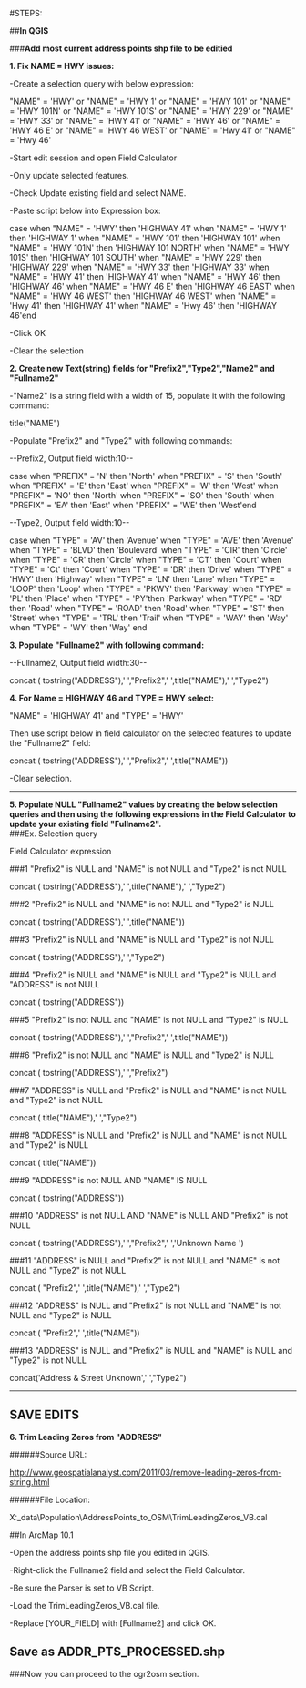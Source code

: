 #STEPS:

##**In QGIS**

###**Add most current address points shp file to be editied**

**1. Fix NAME = HWY issues:**

-Create a selection query with below expression:

"NAME"  =   'HWY' or  "NAME" = 'HWY 1' or  "NAME" = 'HWY 101' or  "NAME" = 'HWY 101N' or "NAME" = 'HWY 101S' 
or "NAME" = 'HWY 229' or "NAME" = 'HWY 33' or "NAME" = 'HWY 41' or "NAME" = 'HWY 46' or "NAME" = 'HWY 46 E' 
or "NAME" = 'HWY 46 WEST' or "NAME" = 'Hwy 41' or "NAME" = 'Hwy 46' 

-Start edit session and open Field Calculator

-Only update selected features.

-Check Update existing field and select NAME.

-Paste script below into Expression box:

case when "NAME" = 'HWY' then 'HIGHWAY 41' when "NAME" = 'HWY 1' then 'HIGHWAY 1' 
when "NAME" = 'HWY 101' then 'HIGHWAY 101' when "NAME" = 'HWY 101N' then 'HIGHWAY 101 NORTH' 
when "NAME" = 'HWY 101S' then 'HIGHWAY 101 SOUTH' when "NAME" = 'HWY 229' then 'HIGHWAY 229' 
when "NAME" = 'HWY 33' then 'HIGHWAY 33' when "NAME" = 'HWY 41' then 'HIGHWAY 41' 
when "NAME" = 'HWY 46' then 'HIGHWAY 46' when "NAME" = 'HWY 46 E' then 'HIGHWAY 46 EAST' 
when "NAME" = 'HWY 46 WEST' then 'HIGHWAY 46 WEST' when "NAME" = 'Hwy 41' then 'HIGHWAY 41' 
when "NAME" = 'Hwy 46' then 'HIGHWAY 46'end

-Click OK

-Clear the selection

**2. Create new Text(string) fields for "Prefix2","Type2","Name2" and "Fullname2"**

-"Name2" is a string field with a width of 15, populate it with the following command:

title("NAME")

-Populate "Prefix2" and "Type2" with following commands:

--Prefix2, Output field width:10--

case when "PREFIX" = 'N' then 'North' when "PREFIX" = 'S' then 'South' when "PREFIX" = 'E' then 'East' 
when "PREFIX" = 'W' then 'West' when "PREFIX" = 'NO' then 'North' when "PREFIX" = 'SO' then 'South' 
when "PREFIX" = 'EA' then 'East' when "PREFIX" = 'WE' then 'West'end

--Type2, Output field width:10--

case when "TYPE" = 'AV' then 'Avenue' when "TYPE" = 'AVE' then 'Avenue' when "TYPE" = 'BLVD' then 'Boulevard' 
when "TYPE" = 'CIR' then 'Circle' when "TYPE" = 'CR' then 'Circle' when "TYPE" = 'CT' then 'Court' 
when "TYPE" = 'Ct' then 'Court' when "TYPE" = 'DR' then 'Drive' when "TYPE" = 'HWY' then 'Highway' 
when "TYPE" = 'LN' then 'Lane' when "TYPE" = 'LOOP' then 'Loop' when "TYPE" = 'PKWY' then 'Parkway' 
when "TYPE" = 'PL' then 'Place' when "TYPE" = 'PY'then 'Parkway' when "TYPE" = 'RD' then 'Road' 
when "TYPE" = 'ROAD' then 'Road' when "TYPE" = 'ST' then 'Street' when "TYPE" = 'TRL' then 'Trail' 
when "TYPE" = 'WAY' then 'Way' when "TYPE" = 'WY' then 'Way' end

**3. Populate "Fullname2" with following command:**

--Fullname2, Output field width:30--

concat ( tostring("ADDRESS"),' ',"Prefix2",' ',title("NAME"),' ',"Type2")

**4. For Name = HIGHWAY 46 and TYPE = HWY select:**

"NAME" = 'HIGHWAY 41' and "TYPE" = 'HWY'

Then use script below in field calculator on the selected features to update the "Fullname2" field:

concat ( tostring("ADDRESS"),' ',"Prefix2",' ',title("NAME"))

-Clear selection.

---------------------------------------------------------

**5. Populate NULL "Fullname2" values by creating the below selection queries and then using the following expressions 
in the Field Calculator to update your existing field "Fullname2".**  
###Ex.
Selection query

Field Calculator expression

###1
"Prefix2" is NULL and "NAME" is not NULL and "Type2" is not NULL

concat ( tostring("ADDRESS"),' ',title("NAME"),' ',"Type2")

###2
"Prefix2" is NULL and "NAME" is not NULL and "Type2" is NULL

concat ( tostring("ADDRESS"),' ',title("NAME"))

###3
"Prefix2" is NULL and "NAME" is NULL and "Type2" is not NULL

concat ( tostring("ADDRESS"),' ',"Type2")

###4
"Prefix2" is NULL and "NAME" is NULL and "Type2" is NULL and "ADDRESS" is not NULL

concat ( tostring("ADDRESS"))

###5
"Prefix2" is not NULL and "NAME" is not NULL and "Type2" is NULL

concat ( tostring("ADDRESS"),' ',"Prefix2",' ',title("NAME"))

###6
"Prefix2" is not NULL and "NAME" is NULL and "Type2" is NULL

concat ( tostring("ADDRESS"),' ',"Prefix2")

###7
"ADDRESS" is NULL and "Prefix2" is NULL and "NAME" is not NULL and "Type2" is not NULL

concat ( title("NAME"),' ',"Type2")

###8
"ADDRESS" is NULL and "Prefix2" is NULL and "NAME" is not NULL and "Type2" is NULL

concat ( title("NAME"))

###9
"ADDRESS" is not NULL AND "NAME" IS NULL 

concat ( tostring("ADDRESS"))

###10
"ADDRESS" is not NULL AND "NAME" is NULL AND "Prefix2" is not NULL

concat ( tostring("ADDRESS"),' ',"Prefix2",' ','Unknown Name ')

###11
"ADDRESS" is NULL and "Prefix2" is not NULL and "NAME" is not NULL and "Type2" is not NULL

concat ( "Prefix2",' ',title("NAME"),' ',"Type2")

###12
"ADDRESS" is NULL and "Prefix2" is not NULL and "NAME" is not NULL and "Type2" is NULL

concat ( "Prefix2",' ',title("NAME"))

###13
"ADDRESS" is NULL and "Prefix2" is NULL and "NAME" is NULL and "Type2" is not NULL

concat('Address & Street Unknown',' ',"Type2")

---------------------------------------------------------
**SAVE EDITS**
---------------------------------------------------------
**6. Trim Leading Zeros from "ADDRESS"**

######Source URL:

http://www.geospatialanalyst.com/2011/03/remove-leading-zeros-from-string.html

######File Location:

X:\_data\Population\AddressPoints_to_OSM\TrimLeadingZeros_VB.cal

##In ArcMap 10.1

-Open the address points shp file you edited in QGIS.

-Right-click the Fullname2 field and select the Field Calculator.

-Be sure the Parser is set to VB Script.

-Load the TrimLeadingZeros_VB.cal file.

-Replace [YOUR_FIELD] with [Fullname2] and click OK.

**Save as ADDR_PTS_PROCESSED.shp**
---------------------------------------------------------
###Now you can proceed to the ogr2osm section.
